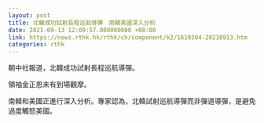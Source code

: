 ```yaml
---
layout: post
title: 北韓成功試射長程巡航導彈　南韓美國深入分析
date: 2021-09-13 12:09:57.000000000 +08:00
link: https://news.rthk.hk/rthk/ch/component/k2/1610304-20210913.htm
categories: rthk
---
```


朝中社報道，北韓成功試射長程巡航導彈。

領袖金正恩未有到場觀摩。

南韓和美國正進行深入分析。專家認為，北韓試射巡航導彈而非彈道導彈，是避免過度觸怒美國。
